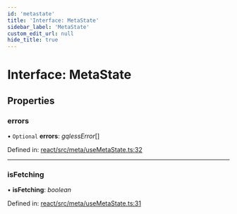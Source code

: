 ```yaml
---
id: 'metastate'
title: 'Interface: MetaState'
sidebar_label: 'MetaState'
custom_edit_url: null
hide_title: true
---
```


# Interface: MetaState

## Properties

### errors

• `Optional` **errors**: _gqlessError_[]

Defined in: [react/src/meta/useMetaState.ts:32](https://github.com/gqless/gqless/blob/master/packages/react/src/meta/useMetaState.ts#L32)

---

### isFetching

• **isFetching**: _boolean_

Defined in: [react/src/meta/useMetaState.ts:31](https://github.com/gqless/gqless/blob/master/packages/react/src/meta/useMetaState.ts#L31)
